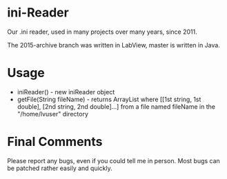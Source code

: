 # ini-Reader
Our .ini reader, used in many projects over many years, since 2011.

The 2015-archive branch was written in LabView, master is written in Java.

# Usage

- iniReader() - new iniReader object
- getFile(String fileName) - returns ArrayList<ArrayList> where [[1st string, 1st double], [2nd string, 2nd double]...] from a file named fileName in the "/home/lvuser" directory

# Final Comments

Please report any bugs, even if you could tell me in person. Most bugs can be patched rather easily and quickly.
